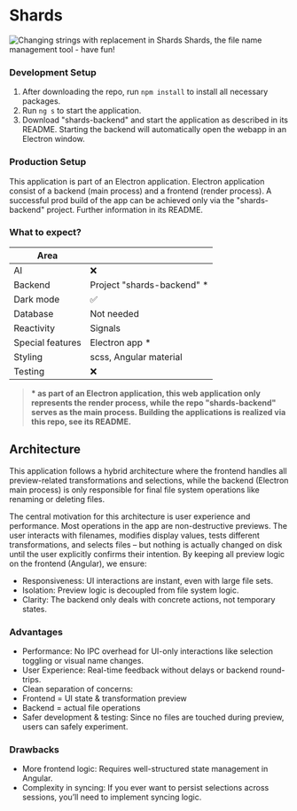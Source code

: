 # Shards
![Changing strings with replacement in Shards](https://github.com/user-attachments/assets/8b258860-febe-4bfb-be5d-f51916521753)
Shards, the file name management tool - have fun!

### Development Setup

1. After downloading the repo, run `npm install` to install all necessary packages.
2. Run `ng s` to start the application. 
3. Download "shards-backend" and start the application as described in its README. Starting the backend will automatically open the webapp in an Electron window.

### Production Setup

This application is part of an Electron application. Electron application consist of a backend (main process) and a frontend (render process). A successful prod build of the app can be achieved only via the "shards-backend" project. Further information in its README.

### What to expect?

| Area             |                            |
|------------------|----------------------------|
| AI               | ❌                          | 
| Backend          | Project "shards-backend" * | 
| Dark mode        | ✅                          |
| Database         | Not needed                 |
| Reactivity       | Signals                    |
| Special features | Electron app *             |
| Styling          | scss, Angular material     |
| Testing          | ❌                          |

> **\* as part of an Electron application, this web application only represents the render process, while the repo "shards-backend" serves as the main process. Building the applications is realized via this repo, see its README.**

## Architecture

This application follows a hybrid architecture where the frontend handles all preview-related transformations and selections, while the backend (Electron main process) is only responsible for final file system operations like renaming or deleting files.

The central motivation for this architecture is user experience and performance. Most operations in the app are non-destructive previews. The user interacts with filenames, modifies display values, tests different transformations, and selects files – but nothing is actually changed on disk until the user explicitly confirms their intention.
By keeping all preview logic on the frontend (Angular), we ensure:
- Responsiveness: UI interactions are instant, even with large file sets.
- Isolation: Preview logic is decoupled from file system logic.
- Clarity: The backend only deals with concrete actions, not temporary states.

### Advantages
- Performance: No IPC overhead for UI-only interactions like selection toggling or visual name changes.
- User Experience: Real-time feedback without delays or backend round-trips.
- Clean separation of concerns:
- Frontend = UI state & transformation preview
- Backend = actual file operations
- Safer development & testing: Since no files are touched during preview, users can safely experiment.

### Drawbacks
- More frontend logic: Requires well-structured state management in Angular.
- Complexity in syncing: If you ever want to persist selections across sessions, you’ll need to implement syncing logic.
